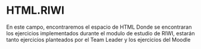 # HTML.RIWI

En este campo, encontraremos el espacio de HTML
Donde se encontraran los ejercicios implementados durante el modulo de estudio de RIWI, estarán tanto ejercicios planteados por el Team Leader y los ejercicios del Moodle
